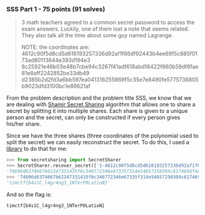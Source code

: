 ### SSS Part 1 - 75 points (91 solves)

>  3 math teachers agreed to a common secret password to access the exam answers. Luckily, one of them lost a note that seems related. They also talk all the time about some guy named Lagrange.
>  
> NOTE: the coordinates are:
> 4612c90f5d8cd5d616193257336d92af1f66df92443b4ee69f5c885f0173ad80113844e393d194e3
> 8c25921e46b03e48b7cbe94c3267f41adf618abd16422f660b59df6fae81e8aff2242852be33db49
> d2385b2d2fd3a6bb597ea041316255869f5c35e7e8490fe5775736805b9023dfd3100bc1e89621af


From the problem description and the problem title SSS, we know that we are dealing with [Shamir Secret Sharing](https://en.wikipedia.org/wiki/Shamir%27s_Secret_Sharing) algorithm that allows one to share a secret by splitting it into multiple shares. Each share is given to a unique person and the secret, can only be constructed if every person gives his/her share. 

Since we have the three shares (three coordinates of the polynomial used to split the secret) we can easily reconstruct the secret. To do this, I used a [library](https://github.com/blockstack/secret-sharing) to do that for me:

```python
>>> from secretsharing import SecretSharer
>>> SecretSharer.recover_secret(['1-4612c90f5d8cd5d616193257336d92af1f66df92443b4ee69f5c885f0173ad80113844e393d194e3', '2-8c25921e46b03e48b7cbe94c3267f41adf618abd16422f660b59df6fae81e8aff2242852be33db49', '3-d2385b2d2fd3a6bb597ea041316255869f5c35e7e8490fe5775736805b9023dfd3100bc1e89621af'])
'74696d6374667b62347331435f6c346772346e67335f314e54657250304c6174696f4e7d'
>>> '74696d6374667b62347331435f6c346772346e67335f314e54657250304c6174696f4e7d'.decode("hex")
'timctf{b4s1C_l4gr4ng3_1NTerP0LatioN}'
```

And so the flag is:

```
timctf{b4s1C_l4gr4ng3_1NTerP0LatioN}
```
